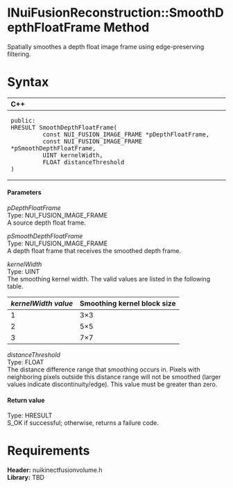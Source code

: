 INuiFusionReconstruction::SmoothDepthFloatFrame Method  
======================================================  

Spatially smoothes a depth float image frame using edge-preserving filtering. <span id="syntaxSection"></span>

Syntax  
======  

<table>
<colgroup>
<col width="100%" />
</colgroup>
<thead>
<tr class="header">
<th align="left">C++</th>
</tr>
</thead>
<tbody>
<tr class="odd">
<td align="left"><pre><code>public:  
HRESULT SmoothDepthFloatFrame(  
         const NUI_FUSION_IMAGE_FRAME *pDepthFloatFrame,  
         const NUI_FUSION_IMAGE_FRAME *pSmoothDepthFloatFrame,  
         UINT kernelWidth,  
         FLOAT distanceThreshold  
)</code></pre></td>
</tr>
</tbody>
</table>

<span id="ID4EG"></span>
#### Parameters  

*pDepthFloatFrame*    
Type: NUI\_FUSION\_IMAGE\_FRAME  
A source depth float frame.  

*pSmoothDepthFloatFrame*    
Type: NUI\_FUSION\_IMAGE\_FRAME  
A depth float frame that receives the smoothed depth frame.  

*kernelWidth*    
Type: UINT  
 The smoothing kernel width. The valid values are listed in the following table.  

| *kernelWidth value* | Smoothing kernel block size |
|---------------------|-----------------------------|
| 1                   | 3×3                         |
| 2                   | 5×5                         |
| 3                   | 7×7                         |

*distanceThreshold*    
Type: FLOAT  
The distance difference range that smoothing occurs in. Pixels with neighboring pixels outside this distance range will not be smoothed (larger values indicate discontinuity/edge). This value must be greater than zero.  

<span id="ID4EP"></span>
#### Return value  

Type: HRESULT  
S\_OK if successful; otherwise, returns a failure code.  

<span id="requirements"></span>

Requirements  
============  

**Header:** nuikinectfusionvolume.h  
**Library:** TBD  



<!--Please do not edit the data in the comment block below.-->
<!--
TOCTitle : SmoothDepthFloatFrame Method
RLTitle : INuiFusionReconstruction::SmoothDepthFloatFrame Method
KeywordK : SmoothDepthFloatFrame method
KeywordK : INuiFusionReconstruction::SmoothDepthFloatFrame method
KeywordF : INuiFusionReconstruction::SmoothDepthFloatFrame
KeywordF : SmoothDepthFloatFrame
KeywordF : Microsoft.Kinect.nuikinectfusionvolume.INuiFusionReconstruction.SmoothDepthFloatFrame(NUI_FUSION_IMAGE_FRAME,NUI_FUSION_IMAGE_FRAME,UINT,FLOAT)
KeywordA : M:Microsoft.Kinect.nuikinectfusionvolume.INuiFusionReconstruction.SmoothDepthFloatFrame(NUI_FUSION_IMAGE_FRAME,NUI_FUSION_IMAGE_FRAME,UINT,FLOAT)
AssetID : M:Microsoft.Kinect.nuikinectfusionvolume.INuiFusionReconstruction.SmoothDepthFloatFrame(NUI_FUSION_IMAGE_FRAME,NUI_FUSION_IMAGE_FRAME,UINT,FLOAT)
Locale : en-us
CommunityContent : 1
APIType : Managed
APILocation : 
APIName : Microsoft.Kinect.nuikinectfusionvolume.INuiFusionReconstruction::SmoothDepthFloatFrame
TargetOS : Windows
TopicType : kbSyntax
DevLang : C++
DocSet : K4Wv2
ProjType : K4Wv2Proj
Technology : Kinect for Windows
Product : Kinect for Windows SDK v2
productversion : 20
-->

